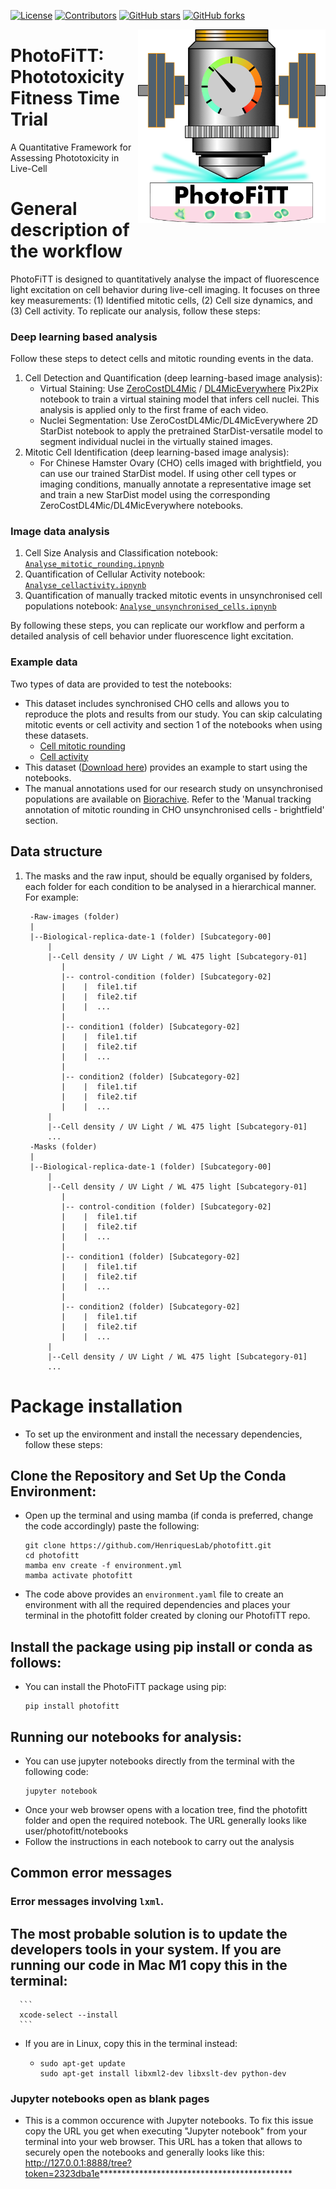 [![License](https://img.shields.io/github/license/HenriquesLab/PhotoFiTT?color=Green)](https://github.com/HenriquesLab/PhotoFiTT/blob/main/LICENSE.txt)
[![Contributors](https://img.shields.io/github/contributors-anon/HenriquesLab/PhotoFiTT)](https://github.com/HenriquesLab/PhotoFiTT/graphs/contributors)
[![GitHub stars](https://img.shields.io/github/stars/HenriquesLab/PhotoFiTT?style=social)](https://github.com/HenriquesLab/PhotoFiTT/)
[![GitHub forks](https://img.shields.io/github/forks/HenriquesLab/PhotoFiTT?style=social)](https://github.com/HenriquesLab/PhotoFiTT/)


<img src="https://github.com/HenriquesLab/PhotoFiTT/blob/main/docs/logo/photofitt-logo.png" align="right" width="300"/>

# PhotoFiTT: Phototoxicity Fitness Time Trial
A Quantitative Framework for Assessing Phototoxicity in Live-Cell

# General description of the workflow
PhotoFiTT is designed to quantitatively analyse the impact of fluorescence light excitation on cell behavior during live-cell imaging. It focuses on three key measurements: (1) Identified mitotic cells, (2) Cell size dynamics, and (3) Cell activity.
To replicate our analysis, follow these steps: 
### Deep learning based analysis
Follow these steps to detect cells and mitotic rounding events in the data.
1. Cell Detection and Quantification (deep learning-based image analysis):
   - Virtual Staining: Use [ZeroCostDL4Mic](https://github.com/HenriquesLab/ZeroCostDL4Mic) / [DL4MicEverywhere](https://github.com/HenriquesLab/DL4MicEverywhere) Pix2Pix notebook to train a virtual staining model that infers cell nuclei. This analysis is applied only to the first frame of each video.
   - Nuclei Segmentation: Use ZeroCostDL4Mic/DL4MicEverywhere 2D StarDist notebook to apply the pretrained StarDist-versatile model to segment individual nuclei in the virtually stained images.
2. Mitotic Cell Identification (deep learning-based image analysis):
   - For Chinese Hamster Ovary (CHO) cells imaged with brightfield, you can use our trained StarDist model. If using other cell types or imaging conditions, manually annotate a representative image set and train a new StarDist model using the corresponding ZeroCostDL4Mic/DL4MicEverywhere notebooks.

### Image data analysis
1. Cell Size Analysis and Classification notebook: [`Analyse_mitotic_rounding.ipnynb`](https://github.com/HenriquesLab/PhotoFiTT/blob/main/notebooks/Analyse_mitotic_rounding.ipynb)
2. Quantification of Cellular Activity notebook: [`Analyse_cellactivity.ipnynb`](https://github.com/HenriquesLab/PhotoFiTT/blob/main/notebooks/Analyse_cellactivity.ipynb)
3. Quantification of manually tracked mitotic events in unsynchronised cell populations notebook: [`Analyse_unsynchronised_cells.ipnynb`](https://github.com/HenriquesLab/PhotoFiTT/blob/main/notebooks/Analyse_unsynchronised_cells.ipynb)

By following these steps, you can replicate our workflow and perform a detailed analysis of cell behavior under fluorescence light excitation.

### Example data
Two types of data are provided to test the notebooks:
- This dataset includes synchronised CHO cells and allows you to reproduce the plots and results from our study. You can skip calculating mitotic events or cell activity and section 1 of the notebooks when using these datasets.
   -  [Cell mitotic rounding](https://github.com/HenriquesLab/PhotoFiTT/releases/tag/v1.0.1#:~:text=data_activity_intensity.csv)
   -  [Cell activity](https://github.com/HenriquesLab/PhotoFiTT/releases/tag/v1.0.1#:~:text=normalised_mitosis_counting.csv)
- This dataset ([Download here](https://zenodo.org/records/12733476)) provides an example to start using the notebooks.
- The manual annotations used for our research study on unsynchronised populations are available on [Biorachive](https://www.ebi.ac.uk/biostudies/bioimages/studies/S-BIAD1269). Refer to the 'Manual tracking annotation of mitotic rounding in CHO unsynchronised cells - brightfield' section.

## Data structure

1. The masks and the raw input, should be equally organised by folders, each folder for each condition to be analysed in a hierarchical manner.
   For example:
      ```
       -Raw-images (folder)
       |
       |--Biological-replica-date-1 (folder) [Subcategory-00]
           |
           |--Cell density / UV Light / WL 475 light [Subcategory-01] 
              |
              |-- control-condition (folder) [Subcategory-02] 
              |    |  file1.tif
              |    |  file2.tif
              |    |  ...
              |
              |-- condition1 (folder) [Subcategory-02] 
              |    |  file1.tif
              |    |  file2.tif
              |    |  ...
              |
              |-- condition2 (folder) [Subcategory-02] 
              |    |  file1.tif
              |    |  file2.tif
              |    |  ...
           |
           |--Cell density / UV Light / WL 475 light [Subcategory-01]
           ...
       -Masks (folder)
       |
       |--Biological-replica-date-1 (folder) [Subcategory-00]
           |
           |--Cell density / UV Light / WL 475 light [Subcategory-01] 
              |
              |-- control-condition (folder) [Subcategory-02] 
              |    |  file1.tif
              |    |  file2.tif
              |    |  ...
              |
              |-- condition1 (folder) [Subcategory-02] 
              |    |  file1.tif
              |    |  file2.tif
              |    |  ...
              |
              |-- condition2 (folder) [Subcategory-02] 
              |    |  file1.tif
              |    |  file2.tif
              |    |  ...
           |
           |--Cell density / UV Light / WL 475 light [Subcategory-01]
           ...
      ```
      
# Package installation
- To set up the environment and install the necessary dependencies, follow these steps:
## Clone the Repository and Set Up the Conda Environment:
- Open up the terminal and using mamba (if conda is preferred, change the code accordingly) paste the following:

  ```
  git clone https://github.com/HenriquesLab/photofitt.git
  cd photofitt
  mamba env create -f environment.yml  
  mamba activate photofitt
  ```
- The code above provides an `environment.yaml` file to create an environment with all the required dependencies and places your terminal in the photofitt folder created by cloning our PhotofiTT repo.

## Install the package using pip install or conda as follows:
  - You can install the PhotoFiTT package using pip:

    ```
    pip install photofitt
    ```
## Running our notebooks for analysis:
  - You can use jupyter notebooks directly from the terminal with the following code:
    ```
    jupyter notebook
    ```
   - Once your web browser opens with a location tree, find the photofitt folder and open the required notebook. The URL generally looks like user/photofitt/notebooks
   - Follow the instructions in each notebook to carry out the analysis

## Common error messages
### Error messages involving `lxml`. 
The most probable solution is to update the developers tools in your system. If you are running our code in Mac M1 copy this in the terminal:
  - 
      ```
      xcode-select --install
      ```
- If you are in Linux, copy this in the terminal instead: 
  - ```
    sudo apt-get update
    sudo apt-get install libxml2-dev libxslt-dev python-dev
    ```
### Jupyter notebooks open as blank pages
  - This is a common occurence with Jupyter notebooks. To fix this issue copy the URL you get when executing "Jupyter notebook" from your terminal into your web browser. This URL has a token that allows to securely open the notebooks and generally looks like this:
http://127.0.0.1:8888/tree?token=2323dba1e********************************************



